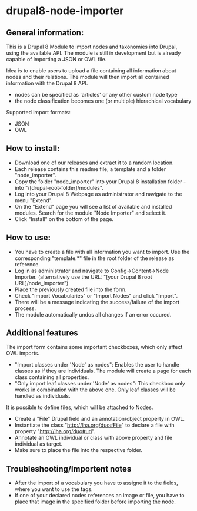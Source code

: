 # drupal8-node-importer

## General information:

This is a Drupal 8 Module to import nodes and taxonomies into Drupal, using the available API.
The module is still in development but is already capable of importing a JSON or OWL file.

Idea is to enable users to upload a file containing all information about nodes and their relations.
The module will then import all contained information with the Drupal 8 API.

* nodes can be specified as 'articles' or any other custom node type
* the node classification becomes one (or multiple) hierachical vocabulary

Supported import formats:
* JSON
* OWL

## How to install:

* Download one of our releases and extract it to a random location.
* Each release contains this readme file, a template and a folder "node_importer".
* Copy the folder "node_importer" into your Drupal 8 installation folder - into "/[drupal-root-folder]/modules".
* Log into your Drupal 8 Webpage as administrator and navigate to the menu "Extend".
* On the "Extend" page you will see a list of available and installed modules. Search for the module "Node Importer" and select it.
* Click "Install" on the bottom of the page.

## How to use:

* You have to create a file with all information you want to import. Use the corresponding "template.*" file in the root folder of the release as reference.
* Log in as administrator and navigate to Config->Content->Node Importer. (alternatively use the URL: "[your Drupal 8 root URL]/node_importer")
* Place the previously created file into the form.
* Check "Import Vocabularies" or "Import Nodes" and click "Import".
* There will be a message indicating the success/failure of the import process.
* The module automatically undos all changes if an error occured.

## Additional features

The import form contains some important checkboxes, which only affect OWL imports.
* "Import classes under 'Node' as nodes": Enables the user to handle classes as if they are individuals. The module will create a page for each class containing all properties.
* "Only import leaf classes under 'Node' as nodes": This checkbox only works in combination with the above one. Only leaf classes will be handled as individuals.

It is possible to define files, which will be attached to Nodes.
* Create a "File" Drupal field and an annotation/object property in OWL.
* Instantiate the class "http://lha.org/duo#File" to declare a file with property "http://lha.org/duo#uri".
* Annotate an OWL individual or class with above property and file individual as target.
* Make sure to place the file into the respective folder.

## Troubleshooting/Importent notes

* After the import of a vocabulary you have to assigne it to the fields, where you want to use the tags.
* If one of your declared nodes references an image or file, you have to place that image in the specified folder before importing the node.
